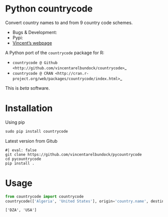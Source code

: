 # Python countrycode

Convert country names to and from 9 country code schemes.

- Bugs & Development:
  [](https://github.com/vincentarelbundock/pycountrycode)
- Pypi: [](https://pypi.python.org/pypi/countrycode)
- [Vincent’s webpage](https://arelbundock.com)

A Python port of the `countrycode` package for R:

- `countrycode @ Github <http://github.com/vincentarelbundock/countrycode>`\_
- `countrycode @ CRAN <http://cran.r-project.org/web/packages/countrycode/index.html>`\_

This is *beta* software.

# Installation

Using pip

``` python
sudo pip install countrycode
```

Latest version from Gitub

``` {sh}
#| eval: false
git clone https://github.com/vincentarelbundock/pycountrycode
cd pycountrycode
pip install .
```

# Usage

``` python
from countrycode import countrycode
countrycode(['Algeria', 'United States'], origin='country.name', destination='iso3c')
```

    ['DZA', 'USA']
